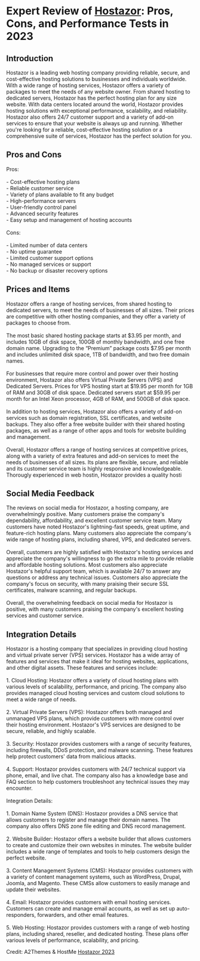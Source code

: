 <h1>Expert Review of <a href="https://a2themes.com/hostazor-reviews">Hostazor</a>: Pros, Cons, and Performance Tests in 2023</h1>
<h2>Introduction</h2>
Hostazor is a leading web hosting company providing reliable, secure, and cost-effective hosting solutions to businesses and individuals worldwide. With a wide range of hosting services, Hostazor offers a variety of packages to meet the needs of any website owner. From shared hosting to dedicated servers, Hostazor has the perfect hosting plan for any size website. With data centers located around the world, Hostazor provides hosting solutions with exceptional performance, scalability, and reliability. Hostazor also offers 24/7 customer support and a variety of add-on services to ensure that your website is always up and running. Whether you're looking for a reliable, cost-effective hosting solution or a comprehensive suite of services, Hostazor has the perfect solution for you.
<h2>Pros and Cons</h2>
Pros:<br><br>- Cost-effective hosting plans<br>- Reliable customer service<br>- Variety of plans available to fit any budget<br>- High-performance servers<br>- User-friendly control panel<br>- Advanced security features<br>- Easy setup and management of hosting accounts<br><br>Cons:<br><br>- Limited number of data centers<br>- No uptime guarantee<br>- Limited customer support options<br>- No managed services or support<br>- No backup or disaster recovery options
<h2>Prices and Items</h2>
Hostazor offers a range of hosting services, from shared hosting to dedicated servers, to meet the needs of businesses of all sizes. Their prices are competitive with other hosting companies, and they offer a variety of packages to choose from. <br><br>The most basic shared hosting package starts at $3.95 per month, and includes 10GB of disk space, 100GB of monthly bandwidth, and one free domain name. Upgrading to the “Premium” package costs $7.95 per month and includes unlimited disk space, 1TB of bandwidth, and two free domain names. <br><br>For businesses that require more control and power over their hosting environment, Hostazor also offers Virtual Private Servers (VPS) and Dedicated Servers. Prices for VPS hosting start at $19.95 per month for 1GB of RAM and 30GB of disk space. Dedicated servers start at $59.95 per month for an Intel Xeon processor, 4GB of RAM, and 500GB of disk space. <br><br>In addition to hosting services, Hostazor also offers a variety of add-on services such as domain registration, SSL certificates, and website backups. They also offer a free website builder with their shared hosting packages, as well as a range of other apps and tools for website building and management. <br><br>Overall, Hostazor offers a range of hosting services at competitive prices, along with a variety of extra features and add-on services to meet the needs of businesses of all sizes. Its plans are flexible, secure, and reliable and its customer service team is highly responsive and knowledgeable. Thorougly experienced in web hostin, Hostazor provides a quality hosti
<h2>Social Media Feedback</h2>
The reviews on social media for Hostazor, a hosting company, are overwhelmingly positive. Many customers praise the company's dependability, affordability, and excellent customer service team. Many customers have noted Hostazor's lightning-fast speeds, great uptime, and feature-rich hosting plans. Many customers also appreciate the company's wide range of hosting plans, including shared, VPS, and dedicated servers.<br><br>Overall, customers are highly satisfied with Hostazor's hosting services and appreciate the company's willingness to go the extra mile to provide reliable and affordable hosting solutions. Most customers also appreciate Hostazor's helpful support team, which is available 24/7 to answer any questions or address any technical issues. Customers also appreciate the company's focus on security, with many praising their secure SSL certificates, malware scanning, and regular backups.<br><br>Overall, the overwhelming feedback on social media for Hostazor is positive, with many customers praising the company's excellent hosting services and customer service.
<h2>Integration Details</h2>
Hostazor is a hosting company that specializes in providing cloud hosting and virtual private server (VPS) services. Hostazor has a wide array of features and services that make it ideal for hosting websites, applications, and other digital assets. These features and services include:<br><br>1. Cloud Hosting: Hostazor offers a variety of cloud hosting plans with various levels of scalability, performance, and pricing. The company also provides managed cloud hosting services and custom cloud solutions to meet a wide range of needs.<br><br>2. Virtual Private Servers (VPS): Hostazor offers both managed and unmanaged VPS plans, which provide customers with more control over their hosting environment. Hostazor's VPS services are designed to be secure, reliable, and highly scalable.<br><br>3. Security: Hostazor provides customers with a range of security features, including firewalls, DDoS protection, and malware scanning. These features help protect customers' data from malicious attacks.<br><br>4. Support: Hostazor provides customers with 24/7 technical support via phone, email, and live chat. The company also has a knowledge base and FAQ section to help customers troubleshoot any technical issues they may encounter.<br><br>Integration Details:<br><br>1. Domain Name System (DNS): Hostazor provides a DNS service that allows customers to register and manage their domain names. The company also offers DNS zone file editing and DNS record management.<br><br>2. Website Builder: Hostazor offers a website builder that allows customers to create and customize their own websites in minutes. The website builder includes a wide range of templates and tools to help customers design the perfect website.<br><br>3. Content Management Systems (CMS): Hostazor provides customers with a variety of content management systems, such as WordPress, Drupal, Joomla, and Magento. These CMSs allow customers to easily manage and update their websites.<br><br>4. Email: Hostazor provides customers with email hosting services. Customers can create and manage email accounts, as well as set up auto-responders, forwarders, and other email features.<br><br>5. Web Hosting: Hostazor provides customers with a range of web hosting plans, including shared, reseller, and dedicated hosting. These plans offer various levels of performance, scalability, and pricing.
<p>Credit: A2Themes & HostMe <a href="https://a2themes.com/hostazor-reviews">Hostazor 2023</a></p>